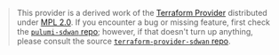 > This provider is a derived work of the [Terraform Provider](https://github.com/terraform-providers/terraform-provider-sdwan)
> distributed under [MPL 2.0](https://www.mozilla.org/en-US/MPL/2.0/). If you encounter a bug or missing feature,
> first check the [`pulumi-sdwan` repo](/issues); however, if that doesn't turn up anything,
> please consult the source [`terraform-provider-sdwan` repo](https://github.com/terraform-providers/terraform-provider-sdwan/issues).
